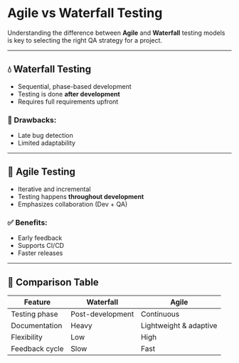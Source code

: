 # Agile vs Waterfall Testing

Understanding the difference between **Agile** and **Waterfall** testing models is key to selecting the right QA strategy for a project.

---

## 💧 Waterfall Testing

- Sequential, phase-based development
- Testing is done **after development**
- Requires full requirements upfront

### 🔻 Drawbacks:
- Late bug detection
- Limited adaptability

---

## 🔁 Agile Testing

- Iterative and incremental
- Testing happens **throughout development**
- Emphasizes collaboration (Dev + QA)

### ✅ Benefits:
- Early feedback
- Supports CI/CD
- Faster releases

---

## 🧩 Comparison Table

| Feature          | Waterfall                  | Agile                        |
|------------------|----------------------------|------------------------------|
| Testing phase     | Post-development           | Continuous                   |
| Documentation     | Heavy                      | Lightweight & adaptive       |
| Flexibility       | Low                        | High                         |
| Feedback cycle    | Slow                       | Fast                         |